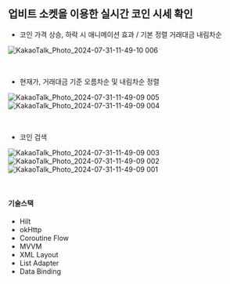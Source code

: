 ## 업비트 소켓을 이용한 실시간 코인 시세 확인

- 코인 가격 상승, 하락 시 애니메이션 효과 / 기본 정렬 거래대금 내림차순

![KakaoTalk_Photo_2024-07-31-11-49-10 006](https://github.com/user-attachments/assets/26287573-265e-4934-83bd-884e2704edb5)

<br>

- 현재가, 거래대금 기준 오름차순 및 내림차순 정렬

![KakaoTalk_Photo_2024-07-31-11-49-09 005](https://github.com/user-attachments/assets/1fc14de2-20b6-42a7-b15b-7eb6f4abe3f9)
![KakaoTalk_Photo_2024-07-31-11-49-09 004](https://github.com/user-attachments/assets/f46dc0f5-2c89-4261-9dff-d5999dedac51)


<br>

- 코인 검색

![KakaoTalk_Photo_2024-07-31-11-49-09 003](https://github.com/user-attachments/assets/ebd2eea8-2786-4050-a380-6545f19f1391)
![KakaoTalk_Photo_2024-07-31-11-49-09 002](https://github.com/user-attachments/assets/d0b9baac-64cc-4319-b3de-70741cacfc3a)
![KakaoTalk_Photo_2024-07-31-11-49-09 001](https://github.com/user-attachments/assets/1f556b19-a8f5-47c8-890f-dae31b9e8a7e)


<br>

#### 기술스택
- Hilt
- okHttp
- Coroutine Flow
- MVVM
- XML Layout
- List Adapter
- Data Binding
